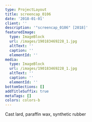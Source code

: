 ```yaml
---
type: ProjectLayout
title: screencap_0106
date: '2018-01-01'
client: ''
description: '"screencap_0106" [2018]'
featuredImage:
  type: ImageBlock
  url: /images/190183469228_1.jpg
  altText: ''
  caption: ''
  elementId: ''
media:
  type: ImageBlock
  url: /images/190183469228_1.jpg
  altText: ''
  caption: ''
  elementId: ''
bottomSections: []
addTitleSuffix: true
metaTags: []
colors: colors-b
---
```

Cast lard, paraffin wax, synthetic rubber

